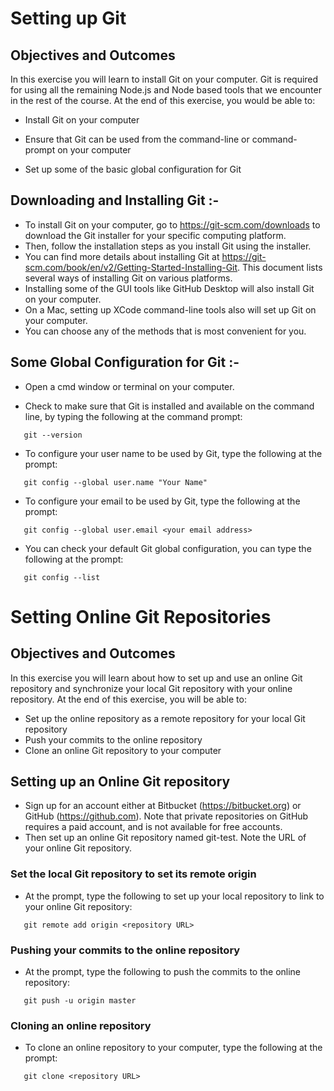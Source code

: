 # Setting up Git
## Objectives and Outcomes
In this exercise you will learn to install Git on your computer. Git is required for using all the remaining Node.js and Node based tools that we encounter in the rest of the course. At the end of this exercise, you would be able to:

* Install Git on your computer

* Ensure that Git can be used from the command-line or command-prompt on your computer

* Set up some of the basic global configuration for Git

## Downloading and Installing Git :-
* To install Git on your computer, go to https://git-scm.com/downloads to download the Git installer for your specific computing platform.
* Then, follow the installation steps as you install Git using the installer.
* You can find more details about installing Git at https://git-scm.com/book/en/v2/Getting-Started-Installing-Git. This document lists several ways of installing Git on various platforms.
* Installing some of the GUI tools like GitHub Desktop will also install Git on your computer.
* On a Mac, setting up XCode command-line tools also will set up Git on your computer.
* You can choose any of the methods that is most convenient for you.

## Some Global Configuration for Git :-

* Open a cmd window or terminal on your computer.

* Check to make sure that Git is installed and available on the command line, by typing the following at the command prompt:
```
   git --version
```
* To configure your user name to be used by Git, type the following at the prompt:
```
   git config --global user.name "Your Name"
```
* To configure your email to be used by Git, type the following at the prompt:
```
   git config --global user.email <your email address>
 ``` 
* You can check your default Git global configuration, you can type the following at the prompt:
```  
   git config --list
```

# Setting Online Git Repositories
## Objectives and Outcomes
In this exercise you will learn about how to set up and use an online Git repository and synchronize your local Git repository with your online repository. At the end of this exercise, you will be able to:

* Set up the online repository as a remote repository for your local Git repository
* Push your commits to the online repository
* Clone an online Git repository to your computer
## Setting up an Online Git repository
* Sign up for an account either at Bitbucket (https://bitbucket.org) or GitHub (https://github.com). Note that private repositories on GitHub requires a paid account, and is not available for free accounts.
* Then set up an online Git repository named git-test. Note the URL of your online Git repository.
### Set the local Git repository to set its remote origin
* At the prompt, type the following to set up your local repository to link to your online Git repository:
```
   git remote add origin <repository URL>
```
### Pushing your commits to the online repository
* At the prompt, type the following to push the commits to the online repository:
```
   git push -u origin master
```   
### Cloning an online repository
* To clone an online repository to your computer, type the following at the prompt:
```
   git clone <repository URL>
```
